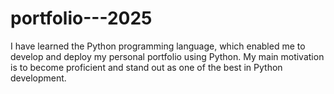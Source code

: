 # portfolio---2025
I have learned the Python programming language, which enabled me to develop and deploy my personal portfolio using Python. My main motivation is to become proficient and stand out as one of the best in Python development.
